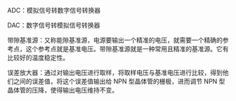 ADC：模拟信号转数字信号转换器

DAC：数字信号转模拟信号转换器

带隙基准源：又称能隙基准源，电源要输出一个精准的电压，就需要一个精确的参考点，这个参考点就是基准电压。带隙基准源就是一种常用且精准的基准源。它有比较好的温度稳定性。

误差放大器：通过对输出电压进行取样，将取样电压与基准电压进行比较，得到他们之间的误差值，将这个误差值输出给 NPN 型晶体管的栅极，进而调节 NPN 型晶体管的压降，使得输出电压维持不变。